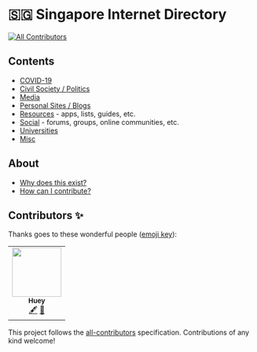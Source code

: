 # 🇸🇬 Singapore Internet Directory

<!-- ALL-CONTRIBUTORS-BADGE:START - Do not remove or modify this section -->
[![All Contributors](https://img.shields.io/badge/all_contributors-1-orange.svg?style=flat-square)](#contributors-)
<!-- ALL-CONTRIBUTORS-BADGE:END -->

## Contents

- [COVID-19](covid.md)
- [Civil Society / Politics](civil-socety-politics.md)
- [Media](media.md)
- [Personal Sites / Blogs](blogs.md)
- [Resources](resources.md) - apps, lists, guides, etc.
- [Social](social.md) - forums, groups, online communities, etc.
- [Universities](universities.md)
- [Misc](misc.md)

## About

- [Why does this exist?](meta/README.md)
- [How can I contribute?](meta/contributing.md)

## Contributors ✨

Thanks goes to these wonderful people ([emoji key](https://allcontributors.org/docs/en/emoji-key)):

<!-- ALL-CONTRIBUTORS-LIST:START - Do not remove or modify this section -->
<!-- prettier-ignore-start -->
<!-- markdownlint-disable -->
<table>
  <tr>
    <td align="center"><a href="https://github.com/hueyy"><img src="https://avatars.githubusercontent.com/u/6523121?v=4?s=100" width="100px;" alt=""/><br /><sub><b>Huey</b></sub></a><br /><a href="#content-hueyy" title="Content">🖋</a> <a href="#ideas-hueyy" title="Ideas, Planning, & Feedback">🤔</a></td>
  </tr>
</table>

<!-- markdownlint-restore -->
<!-- prettier-ignore-end -->

<!-- ALL-CONTRIBUTORS-LIST:END -->

This project follows the [all-contributors](https://github.com/all-contributors/all-contributors) specification. Contributions of any kind welcome!
